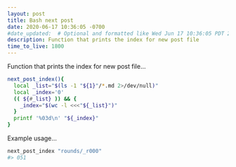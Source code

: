 ```yaml
---
layout: post
title: Bash next post
date: 2020-06-17 10:36:05 -0700
#date_updated:  # Optional and formatted like Wed Jun 17 10:36:05 PDT 2020 above
description: Function that prints the index for new post file
time_to_live: 1800
---
```




Function that prints the index for new post file...


```bash
next_post_index(){
  local _list="$(ls -1 "${1}"/*.md 2>/dev/null)"
  local _index='0'
  (( ${#_list} )) && {
    _index="$(wc -l <<<"${_list}")"
  }
  printf '%03d\n' "${_index}"
}
```


Example usage...


```bash
next_post_index "rounds/_r000"
#> 051
```
